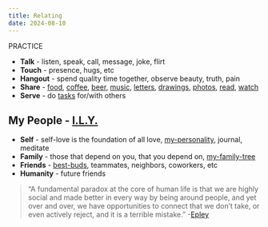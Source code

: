 ```yaml
---
title: Relating
date: 2024-08-10
---
```

PRACTICE
- **Talk** - listen, speak, call, message, joke, flirt
- **Touch** - presence, hugs, etc
- **Hangout** - spend quality time together, observe beauty, truth, pain
- **Share** - [food](/food), [coffee](/coffee), [beer](/beer), [music](/music), [letters](/writing), [drawings](/drawing), [photos](/photographing), [read](/reading), [watch](/watching)
- **Serve** - do [tasks](/living) for/with others

## My People - [I.L.Y.](/ily)
- **Self** - self-love is the foundation of all love, [my-personality](/my-personality), journal, meditate
- **Family** - those that depend on you, that you depend on, [my-family-tree](/my-family-tree)
- **Friends** - [best-buds](/best-buds), teammates, neighbors, coworkers, etc
- **Humanity** - future friends

> “A fundamental paradox at the core of human life is that we are highly social and made better in every way by being around people, and yet over and over, we have opportunities to connect that we don’t take, or even actively reject, and it is a terrible mistake.”
> -[Epley](https://faculty.haas.berkeley.edu/jschroeder/Publications/Epley&Schroeder2014.pdf)